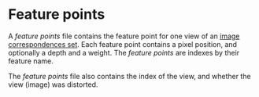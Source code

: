 # Feature points

A _feature points_ file contains the feature point for one view of an [image correspondences set](image_correspondences.html). Each feature point contains a pixel position, and optionally a depth and a weight. The _feature points_ are indexes by their feature name.

The _feature points_ file also contains the index of the view, and whether the view (image) was distorted.
